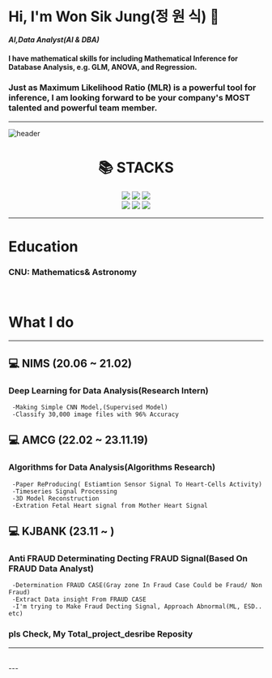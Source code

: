 
# Hi, I'm Won Sik Jung(정 원 식) 👋
   ***AI,Data Analyst(AI & DBA)***

#### I have mathematical skills for including Mathematical Inference for Database Analysis, e.g. GLM, ANOVA, and Regression.
### Just as Maximum Likelihood Ratio (MLR) is a powerful tool for inference, I am looking forward to be your company's MOST talented and powerful team member.

---
![header](https://capsule-render.vercel.app/api?type=waving&color=gradient&height=300&section=header&text=WonSik!%20&desc=WhoAreU?%20&fontSize=60&animation=twinkling )


<div align=center><h1>📚 STACKS</h1></div>

<div align=center>
  <img src="https://img.shields.io/badge/Python-3776AB?style=for-the-badge&logo=Python&logoColor=white">
  <img src="https://img.shields.io/badge/Scipy-8CAAE6?style=for-the-badge&logo=Scipy&logoColor=white">
  <img src="https://img.shields.io/badge/Numpy-013243?style=for-the-badge&logo=Numpy&logoColor=white">  
  
  
<br>

  <img src="https://img.shields.io/badge/github-181717?style=for-the-badge&logo=github&logoColor=white">
  <img src="https://img.shields.io/badge/Pytorch-EE4C2C?style=for-the-badge&logo=Pytorch&logoColor=white">
  <img src="https://img.shields.io/badge/github-181717?style=for-the-badge&logo=SAS&logoColor=white">

<br>
  
  
</div>

---
# Education

  ### CNU: Mathematics& Astronomy

<br/>





# What I do
---

## 💻 NIMS (20.06 ~ 21.02) 

  ### Deep Learning for Data Analysis(Research Intern)

     -Making Simple CNN Model,(Supervised Model) 
     -Classify 30,000 image files with 96% Accuracy      


## 💻 AMCG (22.02 ~ 23.11.19)

  ### Algorithms for Data Analysis(Algorithms Research)

     -Paper ReProducing( Estiamtion Sensor Signal To Heart-Cells Activity)
     -Timeseries Signal Processing   
     -3D Model Reconstruction
     -Extration Fetal Heart signal from Mother Heart Signal      


## 💻 KJBANK (23.11 ~ )

  ### Anti FRAUD Determinating Decting FRAUD Signal(Based On FRAUD Data Analyst)

     -Determination FRAUD CASE(Gray zone In Fraud Case Could be Fraud/ Non Fraud)
     -Extract Data insight From FRAUD CASE
     -I'm trying to Make Fraud Decting Signal, Approach Abnormal(ML, ESD.. etc)

### pls Check, My Total_project_desribe Reposity   
---
<br>
---
 
<!--
**rother12/rother12** is a ✨ _special_ ✨ repository because its `README.md` (this file) appears on your GitHub profile.

Here are some ideas to get you started:

- 🔭 I’m currently working on ...
- 🌱 I’m currently learning ...
- 👯 I’m looking to collaborate on ...
- 🤔 I’m looking for help with ...
- 💬 Ask me about ...
- 📫 How to reach me: ...
- 😄 Pronouns: ...
- ⚡ Fun fact: ...
-->
